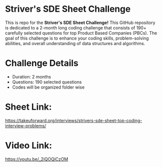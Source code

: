 # Striver's SDE Sheet Challenge
This is repo for the __Striver's SDE Sheet Challenge!__ This GitHub repository is dedicated to a 2-month long coding challenge that consists of 190+ carefully selected questions for top Product Based Companies (PBCs). The goal of this challenge is to enhance your coding skills, problem-solving abilities, and overall understanding of data structures and algorithms.

# Challenge Details
- Duration: 2 months
- Questions: 190 selected questions
- Codes will be organized folder wise

# Sheet Link:
https://takeuforward.org/interviews/strivers-sde-sheet-top-coding-interview-problems/

# Video Link:
https://youtu.be/_2iQOQiCzOM